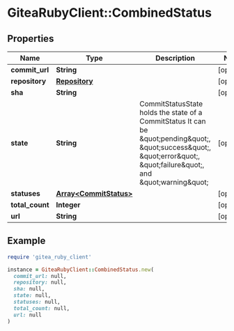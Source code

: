 # GiteaRubyClient::CombinedStatus

## Properties

| Name | Type | Description | Notes |
| ---- | ---- | ----------- | ----- |
| **commit_url** | **String** |  | [optional] |
| **repository** | [**Repository**](Repository.md) |  | [optional] |
| **sha** | **String** |  | [optional] |
| **state** | **String** | CommitStatusState holds the state of a CommitStatus It can be \&quot;pending\&quot;, \&quot;success\&quot;, \&quot;error\&quot;, \&quot;failure\&quot;, and \&quot;warning\&quot; | [optional] |
| **statuses** | [**Array&lt;CommitStatus&gt;**](CommitStatus.md) |  | [optional] |
| **total_count** | **Integer** |  | [optional] |
| **url** | **String** |  | [optional] |

## Example

```ruby
require 'gitea_ruby_client'

instance = GiteaRubyClient::CombinedStatus.new(
  commit_url: null,
  repository: null,
  sha: null,
  state: null,
  statuses: null,
  total_count: null,
  url: null
)
```

